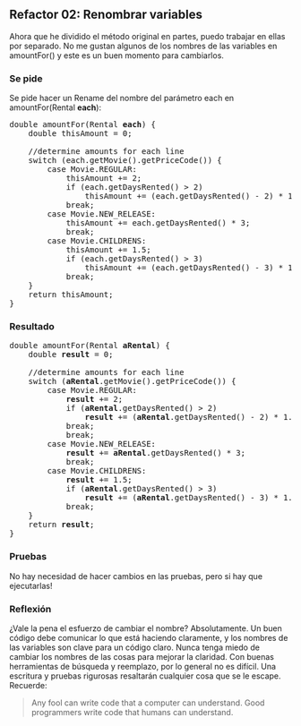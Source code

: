 ## Refactor 02: Renombrar variables

Ahora que he dividido el método original en partes, puedo trabajar en ellas por separado. No me gustan algunos de 
los nombres de las variables en amountFor() y este es un buen momento para cambiarlos.

### Se pide 

Se pide hacer un Rename del nombre del parámetro each en amountFor(Rental <b>each</b>):

<pre>
double amountFor(Rental <b>each</b>) {
    double thisAmount = 0;

    //determine amounts for each line
    switch (each.getMovie().getPriceCode()) {
        case Movie.REGULAR:
            thisAmount += 2;
            if (each.getDaysRented() > 2)
                thisAmount += (each.getDaysRented() - 2) * 1.5;
            break;
        case Movie.NEW_RELEASE:
            thisAmount += each.getDaysRented() * 3;
            break;
        case Movie.CHILDRENS:
            thisAmount += 1.5;
            if (each.getDaysRented() > 3)
                thisAmount += (each.getDaysRented() - 3) * 1.5;
            break;
    }
    return thisAmount;
}
</pre>

### Resultado

<pre>
double amountFor(Rental <b>aRental</b>) {
    double <b>result</b> = 0;

    //determine amounts for each line
    switch (<b>aRental</b>.getMovie().getPriceCode()) {
        case Movie.REGULAR:
            <b>result</b> += 2;
            if (<b>aRental</b>.getDaysRented() > 2)
                <b>result</b> += (<b>aRental</b>.getDaysRented() - 2) * 1.5;
            break;
            break;
        case Movie.NEW_RELEASE:
            <b>result</b> += <b>aRental</b>.getDaysRented() * 3;
            break;
        case Movie.CHILDRENS:
            <b>result</b> += 1.5;
            if (<b>aRental</b>.getDaysRented() > 3)
                <b>result</b> += (<b>aRental</b>.getDaysRented() - 3) * 1.5;
            break;
    }
    return <b>result</b>;
}
</pre>


### Pruebas

No hay necesidad de hacer cambios en las pruebas, pero si hay que ejecutarlas!

### Reflexión

¿Vale la pena el esfuerzo de cambiar el nombre? Absolutamente. Un buen código debe comunicar lo que está
haciendo claramente, y los nombres de las variables son clave para un código claro. Nunca tenga miedo de
cambiar los nombres de las cosas para mejorar la claridad. Con buenas herramientas de búsqueda y reemplazo,
por lo general no es difícil. Una escritura y pruebas rigurosas resaltarán cualquier cosa que se le escape. 
Recuerde:

> Any fool can write code that a computer can understand. Good programmers write code that humans can understand.